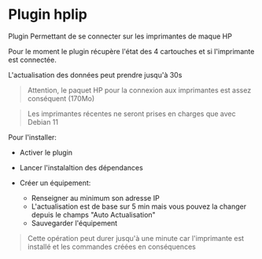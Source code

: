 # Plugin hplip

Plugin Permettant de se connecter sur les imprimantes de maque HP

Pour le moment le plugin récupère l'état des 4 cartouches et si l'imprimante est connectée.

L'actualisation des données peut prendre jusqu'à 30s

> Attention, le paquet HP pour la connexion aux imprimantes est assez conséquent (170Mo)

> Les imprimantes récentes ne seront prises en charges que avec Debian 11

Pour l'installer:

* Activer le plugin

* Lancer l'instalaltion des dépendances

* Créer un équipement:
  * Renseigner au minimum son adresse IP
  * L'actualisation est de base sur 5 min mais vous pouvez la changer depuis le champs "Auto Actualisation"
  * Sauvegarder l'équipement
> Cette opération peut durer jusqu'à une minute car l'imprimante est installé et les commandes créées en conséquences
